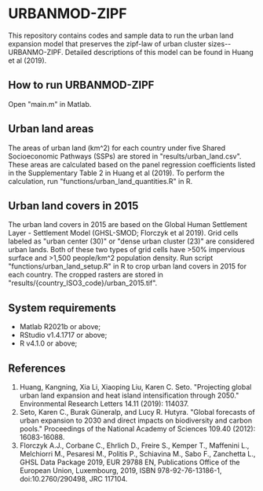 # URBANMOD-ZIPF
This repository contains codes and sample data to run the urban land expansion model that preserves the zipf-law of urban cluster sizes--URBANMO-ZIPF. Detailed descriptions of this model can be found in Huang et al (2019).

## How to run URBANMOD-ZIPF
Open "main.m" in Matlab.

## Urban land areas
The areas of urban land (km^2) for each country under five Shared Socioeconomic Pathways (SSPs) are stored in "results/urban_land.csv". These areas are calculated based on the panel regression coefficients listed in the Supplementary Table 2 in Huang et al (2019). To perform the calculation, run "functions/urban_land_quantities.R" in R.

## Urban land covers in 2015
The urban land covers in 2015 are based on the Global Human Settlement Layer - Settlement Model (GHSL-SMOD; Florczyk et al 2019). Grid cells labeled as "urban center (30)" or "dense urban cluster (23)" are considered urban lands. Both of these two types of grid cells have >50% impervious surface and >1,500 people/km^2 population density. Run script "functions/urban_land_setup.R" in R to crop urban land covers in 2015 for each country. The cropped rasters are stored in "results/{country_ISO3_code}/urban_2015.tif".

## System requirements
- Matlab R2021b or above;
- RStudio v1.4.1717 or above;
- R v4.1.0 or above;

## References
1. Huang, Kangning, Xia Li, Xiaoping Liu, Karen C. Seto. "Projecting global urban land expansion and heat island intensification through 2050." Environmental Research Letters 14.11 (2019): 114037.
2. Seto, Karen C., Burak Güneralp, and Lucy R. Hutyra. "Global forecasts of urban expansion to 2030 and direct impacts on biodiversity and carbon pools." Proceedings of the National Academy of Sciences 109.40 (2012): 16083-16088.
3. Florczyk A.J., Corbane C., Ehrlich D., Freire S., Kemper T., Maffenini L., Melchiorri M., Pesaresi M., Politis P., Schiavina M., Sabo F., Zanchetta L., GHSL Data Package 2019, EUR 29788 EN, Publications Office of the European Union, Luxembourg, 2019, ISBN 978-92-76-13186-1, doi:10.2760/290498, JRC 117104.